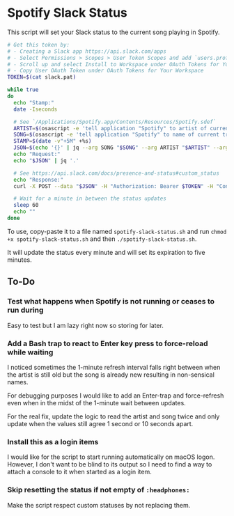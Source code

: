 # Spotify Slack Status

This script will set your Slack status to the current song playing in Spotify.

```sh
# Get this token by:
# - Creating a Slack app https://api.slack.com/apps
# - Select Permissions > Scopes > User Token Scopes and add `users.profile:write`
# - Scroll up and select Install to Workspace under OAuth Tokens for Your Workspace
# - Copy User OAuth Token under OAuth Tokens for Your Workspace
TOKEN=$(cat slack.pat)

while true
do
  echo "Stamp:"
  date -Iseconds

  # See `/Applications/Spotify.app/Contents/Resources/Spotify.sdef`
  ARTIST=$(osascript -e 'tell application "Spotify" to artist of current track')
  SONG=$(osascript -e 'tell application "Spotify" to name of current track')
  STAMP=$(date -v"+5M" +%s)
  JSON=$(echo '{}' | jq --arg SONG "$SONG" --arg ARTIST "$ARTIST" --arg STAMP $STAMP '.profile.status_text=$ARTIST+" - "+$SONG | .profile.status_emoji=":headphones:" | .profile.status_expiration=($STAMP|tonumber)')
  echo "Request:"
  echo "$JSON" | jq '.'

  # See https://api.slack.com/docs/presence-and-status#custom_status
  echo "Response:"
  curl -X POST --data "$JSON" -H "Authorization: Bearer $TOKEN" -H "Content-Type: application/json; charset=utf-8" --no-progress-meter https://slack.com/api/users.profile.set | jq 'del(.profile)'

  # Wait for a minute in between the status updates
  sleep 60
  echo ""
done
```

To use, copy-paste it to a file named `spotify-slack-status.sh` and
run `chmod +x spotify-slack-status.sh` and then `./spotify-slack-status.sh`.

It will update the status every minute and will set its expiration to five minutes.

## To-Do

### Test what happens when Spotify is not running or ceases to run during

Easy to test but I am lazy right now so storing for later.

### Add a Bash trap to react to Enter key press to force-reload while waiting

I noticed sometimes the 1-minute refresh interval falls right between when the
artist is still old but the song is already new resulting in non-sensical names.

For debugging purposes I would like to add an Enter-trap and force-refresh even
when in the midst of the 1-minute wait between updates.

For the real fix, update the logic to read the artist and song twice and only
update when the values still agree 1 second or 10 seconds apart.

### Install this as a login items

I would like for the script to start running automatically on macOS logon.
However, I don't want to be blind to its output so I need to find a way to attach
a console to it when started as a login item.

### Skip resetting the status if not empty of `:headphones:`

Make the script respect custom statuses by not replacing them.
